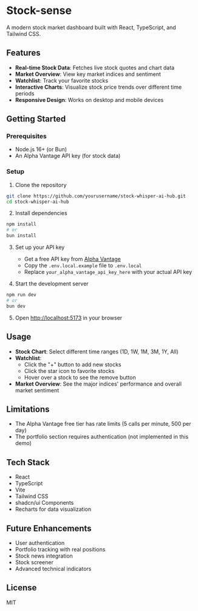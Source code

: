 # Stock-sense

A modern stock market dashboard built with React, TypeScript, and Tailwind CSS.

## Features

- **Real-time Stock Data**: Fetches live stock quotes and chart data
- **Market Overview**: View key market indices and sentiment
- **Watchlist**: Track your favorite stocks
- **Interactive Charts**: Visualize stock price trends over different time periods
- **Responsive Design**: Works on desktop and mobile devices

## Getting Started

### Prerequisites

- Node.js 16+ (or Bun)
- An Alpha Vantage API key (for stock data)

### Setup

1. Clone the repository
```bash
git clone https://github.com/yourusername/stock-whisper-ai-hub.git
cd stock-whisper-ai-hub
```

2. Install dependencies
```bash
npm install
# or
bun install
```

3. Set up your API key
   - Get a free API key from [Alpha Vantage](https://www.alphavantage.co/support/#api-key)
   - Copy the `.env.local.example` file to `.env.local`
   - Replace `your_alpha_vantage_api_key_here` with your actual API key

4. Start the development server
```bash
npm run dev
# or
bun dev
```

5. Open [http://localhost:5173](http://localhost:5173) in your browser

## Usage

- **Stock Chart**: Select different time ranges (1D, 1W, 1M, 3M, 1Y, All)
- **Watchlist**: 
  - Click the "+" button to add new stocks
  - Click the star icon to favorite stocks
  - Hover over a stock to see the remove button
- **Market Overview**: See the major indices' performance and overall market sentiment

## Limitations

- The Alpha Vantage free tier has rate limits (5 calls per minute, 500 per day)
- The portfolio section requires authentication (not implemented in this demo)

## Tech Stack

- React
- TypeScript
- Vite
- Tailwind CSS
- shadcn/ui Components
- Recharts for data visualization

## Future Enhancements

- User authentication
- Portfolio tracking with real positions
- Stock news integration
- Stock screener
- Advanced technical indicators

## License

MIT
